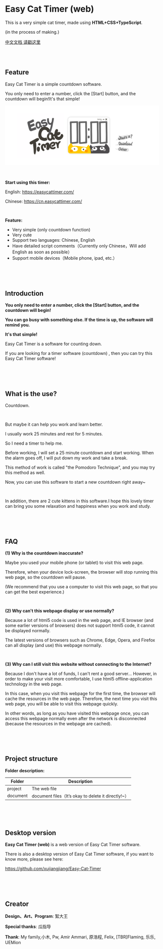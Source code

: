 # Easy Cat Timer (web)

This is a very simple cat timer, made using **HTML+CSS+TypeScript**.

(in the process of making.)

[中文文档 请戳这里 ](./document/README-[zh-cn].md)

<br/>

<br/>

## Feature

Easy Cat Timer is a simple countdown software.

You only need to enter a number, click the [Start] button, and the countdown will begin!It's that simple!

![image](document/image/en.png)

<br/>

**Start using this timer:**

English:  https://easycattimer.com/

Chinese:  https://cn.easycattimer.com/

<br/>

**Feature:**

- Very simple (only countdown function)
- Very cute
- Support two languages: Chinese, English
- Have detailed script comments（Currently only Chinese，Will add English as soon as possible）
- Support mobile devices（Mobile phone, ipad, etc.）

<br/>

<br/>

<br/>

## Introduction

**You only need to enter a number, click the [Start] button, and the countdown will begin!**

**You can go busy with something else. If the time is up, the software will remind you.**

**It's that simple!**

Easy Cat Timer is a software for counting down.

If you are looking for a timer software (countdown) , then you can try this Easy Cat Timer software!

<br/>

<br/>

<br/>

## What is the use?

Countdown.

<br/>

But maybe it can help you work and learn better.

I usually work 25 minutes and rest for 5 minutes.

So I need a timer to help me.

Before working, I will set a 25 minute countdown and start working. When the alarm goes off, I will put down my work and take a break.

This method of work is called "the Pomodoro Technique", and you may try this method as well.

Now, you can use this software to start a new countdown right away~

<br/>

In addition, there are 2 cute kittens in this software.I hope this lovely timer can bring you some relaxation and happiness when you work and study.

<br/>

<br/>

<br/>

## FAQ

**(1)  Why is the countdown inaccurate?**

Maybe you used your mobile phone (or tablet) to visit this web page.

Therefore, when your device lock-screen, the browser will stop running this web page, so the countdown will pause.

(We recommend that you use a computer to visit this web page, so that you can get the best experience.)

<br/>

**(2)  Why can't this webpage display or use normally?**

Because a lot of html5 code is used in the web page, and IE browser (and some earlier versions of browsers) does not support html5 code, it cannot be displayed normally.

The latest versions of browsers such as Chrome, Edge, Opera, and Firefox can all display (and use) this webpage normally.

<br/>

**(3)  Why can I still visit this website without connecting to the Internet?**

Because I don't have a lot of funds, I can't rent a good server... However, in order to make your visit more comfortable, I use html5 offline-application technology in the web page.

In this case, when you visit this webpage for the first time, the browser will cache the resources in the web page. Therefore, the next time you visit this web page, you will be able to visit this webpage quickly.

In other words, as long as you have visited this webpage once, you can access this webpage normally even after the network is disconnected (because the resources in the webpage are cached).

<br/>

<br/>

<br/>

## Project structure

**Folder description:**

| Folder   | Description                                         |
| -------- | --------------------------------------------------- |
| project  | The web file                                        |
| document | document files（It’s okay to delete it directly!~） |

<br/>

<br/>

<br/>

## Desktop version

**Easy Cat Timer (web)** is a web version of Easy Cat Timer software.

There is also a desktop version of Easy Cat Timer software, if you want to know more, please see here:

https://github.com/xujiangjiang/Easy-Cat-Timer

<br/>

<br/>

<br/>

## Creator

**Design、Art、Program**: 絮大王

**Special thanks**: 瓜指导

**Thank**: My family,小木, Pw, Amir Ammari, 原浩程, Felix, [TBR]Flaming, 乐乐, UEMion

<br/>

<br/>